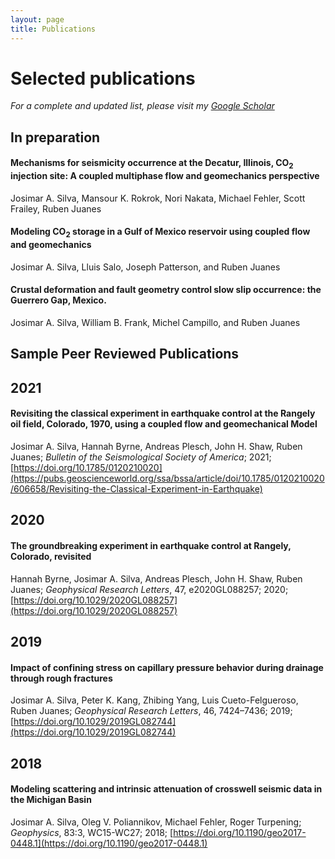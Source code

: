 ```yaml
---
layout: page
title: Publications
---
```

# Selected publications
*For a complete and updated list, please visit my [Google Scholar](https://scholar.google.com/citations?user=HRqYlWkAAAAJ&hl=en)*

## In preparation

#### Mechanisms for seismicity occurrence at the Decatur, Illinois, CO<sub>2</sub> injection site: A coupled multiphase flow and geomechanics perspective
Josimar A. Silva, Mansour K. Rokrok, Nori Nakata, Michael Fehler,  Scott Frailey, Ruben Juanes

#### Modeling CO<sub>2</sub> storage in a Gulf of Mexico reservoir using coupled flow and geomechanics
Josimar A. Silva, Lluis Salo, Joseph Patterson, and Ruben Juanes

#### Crustal deformation and fault geometry control slow slip occurrence: the Guerrero Gap, Mexico.
Josimar A. Silva, William B. Frank, Michel Campillo, and Ruben Juanes

## Sample Peer Reviewed Publications
## 2021

#### Revisiting the classical experiment in earthquake control at the Rangely oil field, Colorado, 1970, using a coupled flow and geomechanical Model  
Josimar A. Silva, Hannah Byrne, Andreas Plesch, John H. Shaw, Ruben Juanes; *Bulletin of the Seismological Society of America*; 2021; [https://doi.org/10.1785/0120210020](https://pubs.geoscienceworld.org/ssa/bssa/article/doi/10.1785/0120210020/606658/Revisiting-the-Classical-Experiment-in-Earthquake)

## 2020
#### The groundbreaking experiment in earthquake control at Rangely, Colorado, revisited
Hannah Byrne, Josimar A. Silva, Andreas Plesch, John H. Shaw, Ruben Juanes; *Geophysical Research Letters*, 47, e2020GL088257; 2020; [https://doi.org/10.1029/2020GL088257](https://doi.org/10.1029/2020GL088257)

## 2019
#### Impact of confining stress on capillary pressure behavior during drainage through rough fractures
Josimar A. Silva, Peter K. Kang, Zhibing Yang, Luis Cueto-Felgueroso, Ruben Juanes; *Geophysical Research Letters*, 46, 7424–7436; 2019; [https://doi.org/10.1029/2019GL082744](https://doi.org/10.1029/2019GL082744)

## 2018
#### Modeling scattering and intrinsic attenuation of crosswell seismic data in the Michigan Basin
Josimar A. Silva, Oleg V. Poliannikov, Michael Fehler,  Roger Turpening; *Geophysics*, 83:3, WC15-WC27; 2018; [https://doi.org/10.1190/geo2017-0448.1](https://doi.org/10.1190/geo2017-0448.1)
